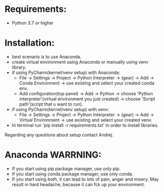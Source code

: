 # Requirements:
- Python 3.7 or higher

# Installation:
- best scenario is to use Anaconda.
- create virtual environment using Anaconda or manually using venv library.
- if using PyCharm(kernel/venv setup) with Anaconda:
  - File -> Settings -> Project -> Python Interpreter -> (gear) -> Add -> Conda Environment -> use existing and select your created conda env.
  - Add configuration(top panel) -> Add -> Python -> choose 'Python interpreter'(virtual environment you just created) -> choose 'Script path'(script that u want to run).
- if using PyCharm(kernel/venv setup) with venv:
  - File -> Settings -> Project -> Python Interpreter -> (gear) -> Add -> Virtual Environment -> use existing and select your created venv.
- In terminal run 'pip install -r requirements.txt' in order to install libraries.

Regarding any questions about setup contact Andrej.

# Anaconda WARRNING:
- If you start using pip package manager, use only pip.
- If you start using conda package manager, use only conda.
- If you start using both, it can lead to lots of pain, anger and misery. May result in hard headache, because it can fck up your environment.
